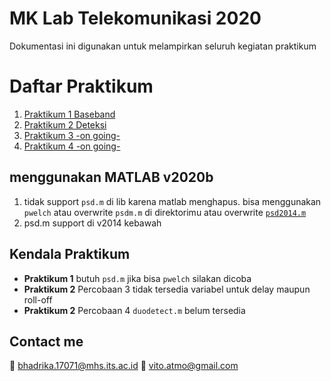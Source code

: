 # MK Lab Telekomunikasi 2020
Dokumentasi ini digunakan untuk melampirkan seluruh kegiatan praktikum 

# Daftar Praktikum 
1. [Praktikum 1 Baseband](https://github.com/vitoatmo/matlab-praktikum-lab-telkom-2020/tree/main/P1_baseband)
2. [Praktikum 2 Deteksi](https://github.com/vitoatmo/matlab-praktikum-lab-telkom-2020/tree/main/P2_deteksi)
3. [Praktikum 3 -on going-](https://github.com/vitoatmo/matlab-praktikum-lab-telkom-2020/tree/main)
4. [Praktikum 4 -on going-](https://github.com/vitoatmo/matlab-praktikum-lab-telkom-2020/tree/main)

## menggunakan MATLAB v2020b
1. tidak support `psd.m` di lib karena matlab menghapus. bisa menggunakan `pwelch` atau overwrite `psdm.m` di direktorimu
   atau overwrite [`psd2014.m`](https://github.com/vitoatmo/matlab-praktikum-lab-telkom-2020/blob/main/_listing_function/psd2014.m)
2. psd.m support di v2014 kebawah

## Kendala Praktikum
- **Praktikum 1** butuh `psd.m` jika bisa `pwelch` silakan dicoba
- **Praktikum 2** Percobaan 3 tidak tersedia variabel untuk delay maupun roll-off 
- **Praktikum 2** Percobaan 4 `duodetect.m` belum tersedia 

## Contact me
:e-mail: bhadrika.17071@mhs.its.ac.id
:e-mail: vito.atmo@gmail.com



